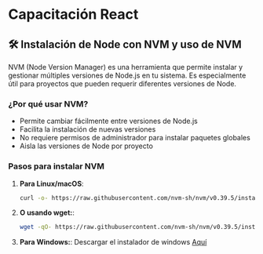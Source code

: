 # Capacitación React

## 🛠️ Instalación de Node con NVM y uso de NVM

NVM (Node Version Manager) es una herramienta que permite instalar y gestionar múltiples versiones de Node.js en tu sistema. Es especialmente útil para proyectos que pueden requerir diferentes versiones de Node.

### ¿Por qué usar NVM?
- Permite cambiar fácilmente entre versiones de Node.js
- Facilita la instalación de nuevas versiones
- No requiere permisos de administrador para instalar paquetes globales
- Aisla las versiones de Node por proyecto

### Pasos para instalar NVM

1. **Para Linux/macOS**:
   ```bash
   curl -o- https://raw.githubusercontent.com/nvm-sh/nvm/v0.39.5/install.sh | bash
   ```
2. **O usando wget:**:
   ```bash
   wget -qO- https://raw.githubusercontent.com/nvm-sh/nvm/v0.39.5/install.sh | bash
   ```
2. **Para Windows:**:
   Descargar el instalador de windows [Aquí](https://github.com/coreybutler/nvm-windows/releases)
